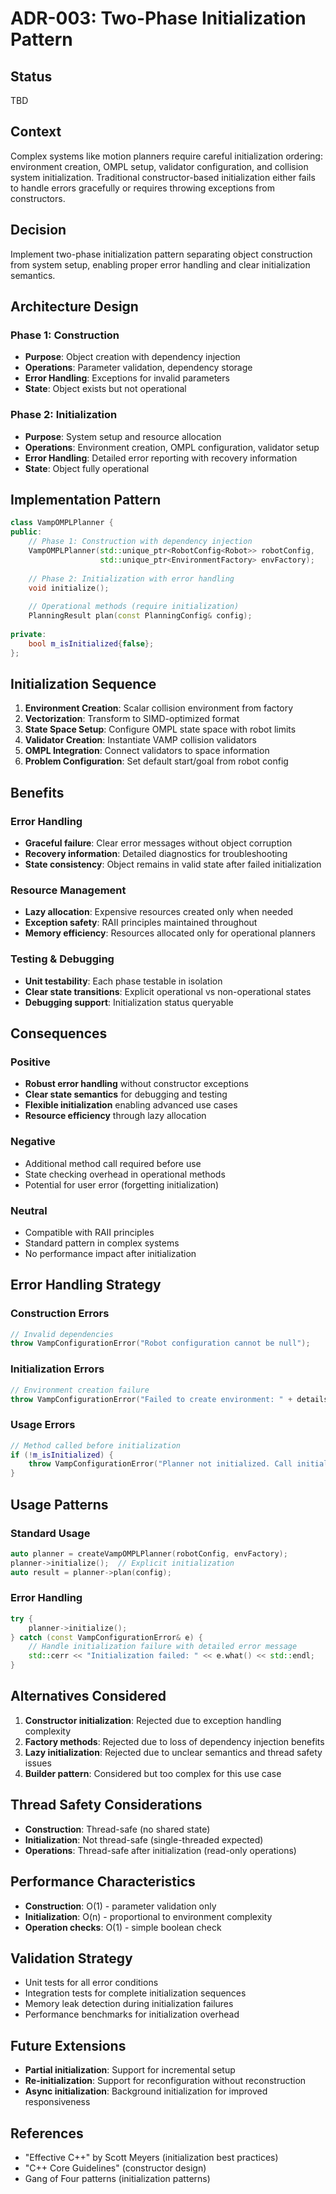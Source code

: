 # ADR-003: Two-Phase Initialization Pattern

## Status
TBD

## Context
Complex systems like motion planners require careful initialization ordering: environment creation, OMPL setup, validator configuration, and collision system initialization. Traditional constructor-based initialization either fails to handle errors gracefully or requires throwing exceptions from constructors.

## Decision
Implement two-phase initialization pattern separating object construction from system setup, enabling proper error handling and clear initialization semantics.

## Architecture Design

### Phase 1: Construction
- **Purpose**: Object creation with dependency injection
- **Operations**: Parameter validation, dependency storage
- **Error Handling**: Exceptions for invalid parameters
- **State**: Object exists but not operational

### Phase 2: Initialization  
- **Purpose**: System setup and resource allocation
- **Operations**: Environment creation, OMPL configuration, validator setup
- **Error Handling**: Detailed error reporting with recovery information
- **State**: Object fully operational

## Implementation Pattern

```cpp
class VampOMPLPlanner {
public:
    // Phase 1: Construction with dependency injection
    VampOMPLPlanner(std::unique_ptr<RobotConfig<Robot>> robotConfig,
                    std::unique_ptr<EnvironmentFactory> envFactory);
    
    // Phase 2: Initialization with error handling
    void initialize();
    
    // Operational methods (require initialization)
    PlanningResult plan(const PlanningConfig& config);
    
private:
    bool m_isInitialized{false};
};
```

## Initialization Sequence

1. **Environment Creation**: Scalar collision environment from factory
2. **Vectorization**: Transform to SIMD-optimized format  
3. **State Space Setup**: Configure OMPL state space with robot limits
4. **Validator Creation**: Instantiate VAMP collision validators
5. **OMPL Integration**: Connect validators to space information
6. **Problem Configuration**: Set default start/goal from robot config

## Benefits

### Error Handling
- **Graceful failure**: Clear error messages without object corruption
- **Recovery information**: Detailed diagnostics for troubleshooting
- **State consistency**: Object remains in valid state after failed initialization

### Resource Management
- **Lazy allocation**: Expensive resources created only when needed
- **Exception safety**: RAII principles maintained throughout
- **Memory efficiency**: Resources allocated only for operational planners

### Testing & Debugging
- **Unit testability**: Each phase testable in isolation
- **Clear state transitions**: Explicit operational vs non-operational states
- **Debugging support**: Initialization status queryable

## Consequences

### Positive
- **Robust error handling** without constructor exceptions
- **Clear state semantics** for debugging and testing
- **Flexible initialization** enabling advanced use cases
- **Resource efficiency** through lazy allocation

### Negative
- Additional method call required before use
- State checking overhead in operational methods
- Potential for user error (forgetting initialization)

### Neutral
- Compatible with RAII principles
- Standard pattern in complex systems
- No performance impact after initialization

## Error Handling Strategy

### Construction Errors
```cpp
// Invalid dependencies
throw VampConfigurationError("Robot configuration cannot be null");
```

### Initialization Errors
```cpp
// Environment creation failure
throw VampConfigurationError("Failed to create environment: " + details);
```

### Usage Errors
```cpp
// Method called before initialization
if (!m_isInitialized) {
    throw VampConfigurationError("Planner not initialized. Call initialize() first.");
}
```

## Usage Patterns

### Standard Usage
```cpp
auto planner = createVampOMPLPlanner(robotConfig, envFactory);
planner->initialize();  // Explicit initialization
auto result = planner->plan(config);
```

### Error Handling
```cpp
try {
    planner->initialize();
} catch (const VampConfigurationError& e) {
    // Handle initialization failure with detailed error message
    std::cerr << "Initialization failed: " << e.what() << std::endl;
}
```

## Alternatives Considered

1. **Constructor initialization**: Rejected due to exception handling complexity
2. **Factory methods**: Rejected due to loss of dependency injection benefits
3. **Lazy initialization**: Rejected due to unclear semantics and thread safety issues
4. **Builder pattern**: Considered but too complex for this use case

## Thread Safety Considerations
- **Construction**: Thread-safe (no shared state)
- **Initialization**: Not thread-safe (single-threaded expected)
- **Operations**: Thread-safe after initialization (read-only operations)

## Performance Characteristics
- **Construction**: O(1) - parameter validation only
- **Initialization**: O(n) - proportional to environment complexity
- **Operation checks**: O(1) - simple boolean check

## Validation Strategy
- Unit tests for all error conditions
- Integration tests for complete initialization sequences
- Memory leak detection during initialization failures
- Performance benchmarks for initialization overhead

## Future Extensions
- **Partial initialization**: Support for incremental setup
- **Re-initialization**: Support for reconfiguration without reconstruction
- **Async initialization**: Background initialization for improved responsiveness

## References
- "Effective C++" by Scott Meyers (initialization best practices)
- "C++ Core Guidelines" (constructor design)
- Gang of Four patterns (initialization patterns)
